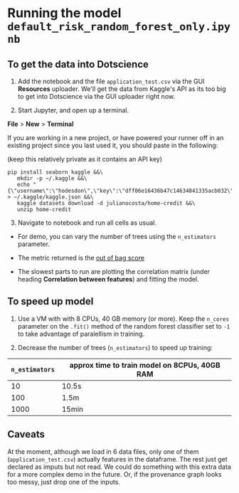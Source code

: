# Running the model `default_risk_random_forest_only.ipynb`


## To get the data into Dotscience

1. Add the notebook and the file `application_test.csv`  via the GUI **Resources** uploader. We'll get the data from Kaggle's API as its too big to get into Dotscience via the GUI uploader right now.

2. Start Jupyter, and open up a terminal.

**File** > **New** > **Terminal**

 If you are working in a new project, or have powered your runner off in an existing project since you last used it, you should paste in the following:

(keep this relatively private as it contains an API key)

```
pip install seaborn kaggle &&\
   mkdir -p ~/.kaggle &&\
   echo "{\"username\":\"hodesdon\",\"key\":\"dff06e16436b47c14634841335acb032\"}" > ~/.kaggle/kaggle.json &&\ 
   kaggle datasets download -d julianocosta/home-credit &&\
   unzip home-credit 

```

3. Navigate to notebook and run all cells as usual. 

* For demo, you can vary the number of trees using the `n_estimators ` parameter.

* The metric returned is the [out of bag score](https://en.wikipedia.org/wiki/Out-of-bag_error)

* The slowest parts to run are plotting the correlation matrix (under heading **Correlation between features**) and fitting the model.

## To speed up model
1. Use a VM with with 8 CPUs, 40 GB memory (or more). Keep the `n_cores` parameter on the `.fit()` method of the random forest classifier set to `-1` to take advantage of paralellism in training. 

2. Decrease the number of trees (`n_estimators`) to speed up training:

| `n_estimators` 	| approx time to train model on 8CPUs, 40GB RAM 	|
|----------------	|-----------------------------------------------	|
| 10             	| 10.5s                                         	|
| 100            	| 1.5m                                          	|
| 1000           	| 15min                                         	|

## Caveats
At the moment, although we load in 6 data files, only one of them (`application_test.csv`) actually features in the dataframe. The rest just get declared as imputs but not read. We could do something with this extra data for a more complex demo in the future. Or, if the provenance graph looks too messy, just drop one of the inputs.